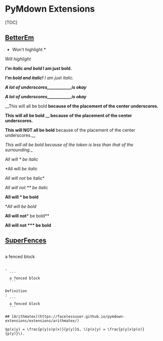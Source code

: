 # PyMdown Extensions

[TOC]

## [BetterEm](https://facelessuser.github.io/pymdown-extensions/extensions/betterem/)

* Won't highlight *

*Will highlight*

***I'm italic and bold* I am just bold.**

***I'm bold and italic!** I am just italic.*

___A lot of underscores____________is okay___

___A lot of underscores____________is okay___

__This will all be bold __because of the placement of the center underscores.__

__This will all be bold __ because of the placement of the center underscores.__

__This will NOT all be bold__ because of the placement of the center underscores.__

__This will all be bold_ because of the token is less than that of the surrounding.__

*All will * be italic*

*All will *be italic*

*All will not* be italic*

*All will not ** be italic*

**All will * be bold**

**All will *be bold**

**All will not*** be bold**

**All will not *** be bold**

## [SuperFences](https://facelessuser.github.io/pymdown-extensions/extensions/superfences/)

> ```
  a fenced block
  ```

- 
    ```
    a fenced block
    ```

Definition
: 
    ```
    a fenced block
    ```
    
## [Arithmatex](https://facelessuser.github.io/pymdown-extensions/extensions/arithmatex/)

$p(x|y) = \frac{p(y|x)p(x)}{p(y)}$, \(p(x|y) = \frac{p(y|x)p(x)}{p(y)}\).